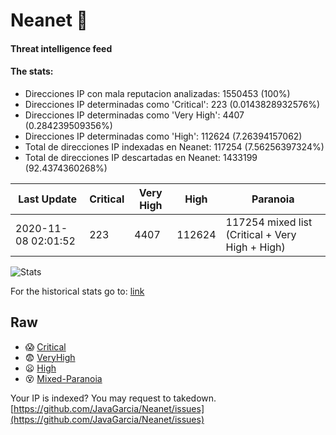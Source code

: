# Neanet :hocho:
#### Threat intelligence feed
#### The stats:

- Direcciones IP con mala reputacion analizadas: 1550453 (100%)
- Direcciones IP determinadas como 'Critical':  223 (0.0143828932576%)
- Direcciones IP determinadas como 'Very High':  4407 (0.284239509356%)
- Direcciones IP determinadas como 'High':  112624 (7.26394157062)
- Total de direcciones IP indexadas en Neanet:  117254 (7.56256397324%)
- Total de direcciones IP descartadas en Neanet:  1433199 (92.4374360268%)

| Last Update | Critical | Very High | High | Paranoia |
| --- | --- | --- | --- | --- |
| 2020-11-08 02:01:52 | 223 | 4407 | 112624 | 117254 mixed list (Critical + Very High + High)|

![Stats](https://docs.google.com/spreadsheets/d/e/2PACX-1vSnaNMIXVabIpDJjufMlzH7poXnshF3mgd8Is1g9ytUEzVsP5my4Trn8f-xkoLLQ38xpL3HtmUexLo6/pubchart?oid=501124687&format=image)

For the historical stats go to: [link](/stats.csv)
## Raw
- :scream: [Critical](https://raw.githubusercontent.com/JavaGarcia/Neanet/master/blacklists/neanet_critical.txt)
- :fearful: [VeryHigh](https://raw.githubusercontent.com/JavaGarcia/Neanet/master/blacklists/neanet_veryHigh.txtt)
- :frowning: [High](https://raw.githubusercontent.com/JavaGarcia/Neanet/master/blacklists/neanet_high.txt)
- :dizzy_face: [Mixed-Paranoia](https://raw.githubusercontent.com/JavaGarcia/Neanet/master/blacklists/neanet_all.txt)


Your IP is indexed? You may request to takedown. [https://github.com/JavaGarcia/Neanet/issues](https://github.com/JavaGarcia/Neanet/issues)































































































































































































































































































































































































































































































































































































































































































































































































































































































































































































































































































































































































































































































































































































































































































































































































































































































































































































































































































































































































































































